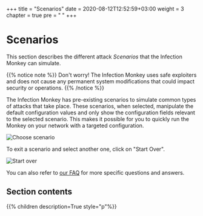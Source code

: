 +++
title = "Scenarios"
date = 2020-08-12T12:52:59+03:00
weight = 3
chapter = true
pre = "<i class='fas fa-map-marked-alt'></i> "
+++

# Scenarios

This section describes the different attack <i>Scenarios</i> that the Infection Monkey can simulate.

{{% notice note %}}
Don't worry! The Infection Monkey uses safe exploiters and does not cause any permanent system modifications that could impact security or operations.
{{% /notice %}}

The Infection Monkey has pre-existing scenarios to simulate common types of attacks that take place. These scenarios, when selected, manipulate the default configuration values and only show the configuration fields relevant to the selected scenario. This makes it possible for you to quickly run the Monkey on your network with a targeted configuration.

![Choose scenario](/images/usage/scenarios/choose-scenario.png "Choose a scenario")

To exit a scenario and select another one, click on "Start Over".

![Start over](/images/usage/scenarios/start-over.png "Start over")

You can also refer to [our FAQ](../../faq) for more specific questions and answers.

## Section contents

{{% children description=True style="p"%}}
